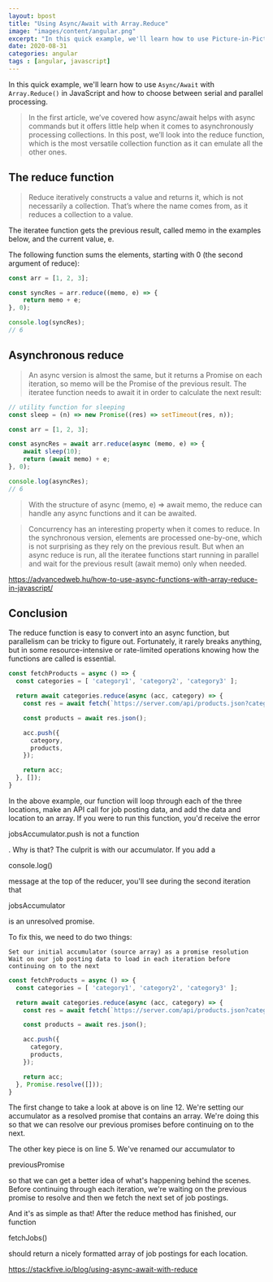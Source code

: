 ```yaml
---
layout: bpost
title: "Using Async/Await with Array.Reduce"
image: "images/content/angular.png"
excerpt: "In this quick example, we'll learn how to use Picture-in-Picture with JavaScript and Angular 10"
date: 2020-08-31
categories: angular
tags : [angular, javascript]
---
```


In this quick example, we'll learn how to use `Async/Await` with `Array.Reduce()` in JavaScript and how to choose between serial and parallel processing.

>In the first article, we’ve covered how async/await helps with async commands but it offers little help when it comes to asynchronously processing collections. In this post, we’ll look into the reduce function, which is the most versatile collection function as it can emulate all the other ones.

## The reduce function

>Reduce iteratively constructs a value and returns it, which is not necessarily a collection. That’s where the name comes from, as it reduces a collection to a value.

The iteratee function gets the previous result, called memo in the examples below, and the current value, e.

The following function sums the elements, starting with 0 (the second argument of reduce):

```js
const arr = [1, 2, 3];

const syncRes = arr.reduce((memo, e) => {
	return memo + e;
}, 0);

console.log(syncRes);
// 6
```

## Asynchronous reduce

>An async version is almost the same, but it returns a Promise on each iteration, so memo will be the Promise of the previous result. The iteratee function needs to await it in order to calculate the next result:

```js
// utility function for sleeping
const sleep = (n) => new Promise((res) => setTimeout(res, n));

const arr = [1, 2, 3];

const asyncRes = await arr.reduce(async (memo, e) => {
	await sleep(10);
	return (await memo) + e;
}, 0);

console.log(asyncRes);
// 6
```
>With the structure of async (memo, e) => await memo, the reduce can handle any async functions and it can be awaited.

>Concurrency has an interesting property when it comes to reduce. In the synchronous version, elements are processed one-by-one, which is not surprising as they rely on the previous result. But when an async reduce is run, all the iteratee functions start running in parallel and wait for the previous result (await memo) only when needed.

https://advancedweb.hu/how-to-use-async-functions-with-array-reduce-in-javascript/

## Conclusion

The reduce function is easy to convert into an async function, but parallelism can be tricky to figure out. Fortunately, it rarely breaks anything, but in some resource-intensive or rate-limited operations knowing how the functions are called is essential.


```js
const fetchProducts = async () => {
  const categories = [ 'category1', 'category2', 'category3' ];

  return await categories.reduce(async (acc, category) => {
    const res = await fetch(`https://server.com/api/products.json?category=${category}`);

    const products = await res.json();

    acc.push({
      category,
      products,
    });

    return acc;
  }, []);
}
```

In the above example, our function will loop through each of the three locations, make an API call for job posting data, and add the data and location to an array. If you were to run this function, you'd receive the error

jobsAccumulator.push is not a function

. Why is that? The culprit is with our accumulator. If you add a

console.log()

message at the top of the reducer, you'll see during the second iteration that

jobsAccumulator

is an unresolved promise.

To fix this, we need to do two things:

    Set our initial accumulator (source array) as a promise resolution
    Wait on our job posting data to load in each iteration before continuing on to the next


```js
const fetchProducts = async () => {
  const categories = [ 'category1', 'category2', 'category3' ];

  return await categories.reduce(async (acc, category) => {
    const res = await fetch(`https://server.com/api/products.json?category=${category}`);

    const products = await res.json();

    acc.push({
      category,
      products,
    });

    return acc;
  }, Promise.resolve([]));
}
```

The first change to take a look at above is on line 12. We're setting our accumulator as a resolved promise that contains an array. We're doing this so that we can resolve our previous promises before continuing on to the next.

The other key piece is on line 5. We've renamed our accumulator to

previousPromise

so that we can get a better idea of what's happening behind the scenes. Before continuing through each iteration, we're waiting on the previous promise to resolve and then we fetch the next set of job postings.

And it's as simple as that! After the reduce method has finished, our function

fetchJobs()

should return a nicely formatted array of job postings for each location.

https://stackfive.io/blog/using-async-await-with-reduce
